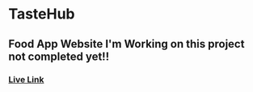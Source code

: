 # TasteHub

## Food App Website I'm Working on this project not completed yet!!

### [Live Link](https://taste-hub-food.vercel.app)
